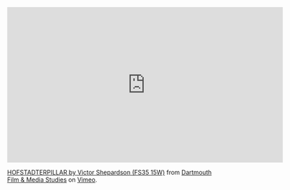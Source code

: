 <!--
.. title: Bear Cult and Hofstadterpillar
.. slug: bear-cult-and-hofstadterpillar
.. date: 2017-01-11 22:46:32 UTC-05:00
.. tags:
.. category:
.. link:
.. description:
.. type: text
-->

<iframe src="https://player.vimeo.com/video/121756116" width="640" height="360" frameborder="0" webkitallowfullscreen mozallowfullscreen allowfullscreen></iframe> <p><a href="https://vimeo.com/121756116">HOFSTADTERPILLAR by Victor Shepardson (FS35 15W)</a> from <a href="https://vimeo.com/user2384236">Dartmouth Film &amp; Media Studies</a> on <a href="https://vimeo.com">Vimeo</a>.</p>
